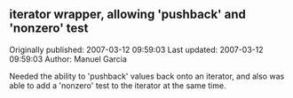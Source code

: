 ## iterator wrapper, allowing 'pushback' and 'nonzero' test

Originally published: 2007-03-12 09:59:03
Last updated: 2007-03-12 09:59:03
Author: Manuel Garcia

Needed the ability to 'pushback' values back onto an iterator, and also was able to add a 'nonzero' test to the iterator at the same time.